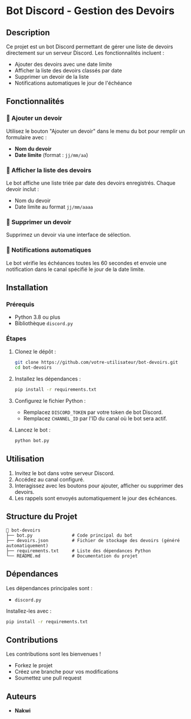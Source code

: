 # Bot Discord - Gestion des Devoirs

## Description
Ce projet est un bot Discord permettant de gérer une liste de devoirs directement sur un serveur Discord. 
Les fonctionnalités incluent :
- Ajouter des devoirs avec une date limite
- Afficher la liste des devoirs classés par date
- Supprimer un devoir de la liste
- Notifications automatiques le jour de l'échéance

## Fonctionnalités

### 🔹 Ajouter un devoir
Utilisez le bouton "Ajouter un devoir" dans le menu du bot pour remplir un formulaire avec :
- **Nom du devoir**
- **Date limite** (format : `jj/mm/aa`)

### 🔹 Afficher la liste des devoirs
Le bot affiche une liste triée par date des devoirs enregistrés. Chaque devoir inclut :
- Nom du devoir
- Date limite au format `jj/mm/aaaa`

### 🔹 Supprimer un devoir
Supprimez un devoir via une interface de sélection.

### 🔹 Notifications automatiques
Le bot vérifie les échéances toutes les 60 secondes et envoie une notification dans le canal spécifié le jour de la date limite.

## Installation

### Prérequis
- Python 3.8 ou plus
- Bibliothèque `discord.py`

### Étapes
1. Clonez le dépôt :
   ```bash
   git clone https://github.com/votre-utilisateur/bot-devoirs.git
   cd bot-devoirs
   ```

2. Installez les dépendances :
   ```bash
   pip install -r requirements.txt
   ```

3. Configurez le fichier Python :
   - Remplacez `DISCORD_TOKEN` par votre token de bot Discord.
   - Remplacez `CHANNEL_ID` par l'ID du canal où le bot sera actif.

4. Lancez le bot :
   ```bash
   python bot.py
   ```

## Utilisation

1. Invitez le bot dans votre serveur Discord.
2. Accédez au canal configuré.
3. Interagissez avec les boutons pour ajouter, afficher ou supprimer des devoirs.
4. Les rappels sont envoyés automatiquement le jour des échéances.

## Structure du Projet

```
📁 bot-devoirs
├── bot.py               # Code principal du bot
├── devoirs.json         # Fichier de stockage des devoirs (généré automatiquement)
├── requirements.txt     # Liste des dépendances Python
└── README.md            # Documentation du projet
```

## Dépendances

Les dépendances principales sont :
- `discord.py`

Installez-les avec :
```bash
pip install -r requirements.txt
```

## Contributions
Les contributions sont les bienvenues !
- Forkez le projet
- Créez une branche pour vos modifications
- Soumettez une pull request

## Auteurs
- **Nakwi**
